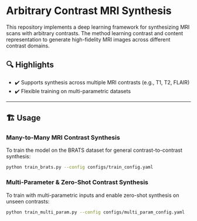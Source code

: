 # Arbitrary Contrast MRI Synthesis

This repository implements a deep learning framework for synthesizing MRI scans with arbitrary contrasts. The method learning contrast and content representation to generate high-fidelity MRI images across different contrast domains.

## 🔍 Highlights

- ✔️ Supports synthesis across multiple MRI contrasts (e.g., T1, T2, FLAIR)
- ✔️ Flexible training on multi-parametric datasets

---

## 🏗️ Usage

###  Many-to-Many MRI Contrast Synthesis

To train the model on the BRATS dataset for general contrast-to-contrast synthesis:

```bash
python train_brats.py --config configs/train_config.yaml
```

###  Multi-Parameter & Zero-Shot Contrast Synthesis

To train with multi-parametric inputs and enable zero-shot synthesis on unseen contrasts:

```bash
python train_multi_param.py --config configs/multi_param_config.yaml
```
